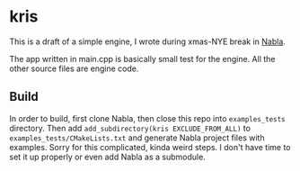# kris

This is a draft of a simple engine, I wrote during xmas-NYE break in [Nabla](https://github.com/Devsh-Graphics-Programming/Nabla).

The app written in main.cpp is basically small test for the engine. All the other source files are engine code.

## Build

In order to build, first clone Nabla, then close this repo into `examples_tests` directory. 
Then add `add_subdirectory(kris EXCLUDE_FROM_ALL)` to `examples_tests/CMakeLists.txt` and generate Nabla project files with examples.
Sorry for this complicated, kinda weird steps. I don't have time to set it up properly or even add Nabla as a submodule.
